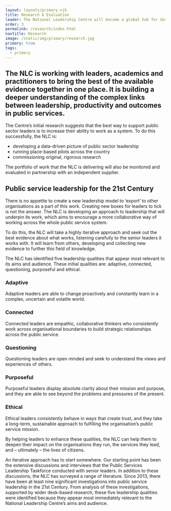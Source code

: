 ```yaml
---
layout: layouts/primary.njk
title: Research & Evaluation
leader: The National Leadership Centre will become a global hub for data-driven research on leadership in the public sector.
order: 3
permalink: /research/index.html
navtitle: Research
image: /static/img/primary/research.jpg
primary: true
tags:
  - primary
---
```


<div class="container container--sm dbl-vertical-padding">

## The NLC is working with leaders, academics and practitioners to bring the best of the available evidence together in one place. It is building a deeper understanding of the complex links between leadership, productivity and outcomes in public services.

<p class="no-margin">The Centre’s initial research suggests that the best way to support public sector leaders is to increase their ability to work as a system. To do this successfully, the NLC is:</p>

- developing a data-driven picture of public sector leadership
- running place-based pilots across the country
- commissioning original, rigorous research

The portfolio of work that the NLC is delivering will also be monitored and evaluated in partnership with an independent supplier.

## Public service leadership for the 21st Century

There is no appetite to create a new leadership model to ‘export’ to other organisations as a part of this work. Creating new boxes for leaders to tick is not the answer. The NLC is developing an approach to leadership that will underpin its work, which aims to encourage a more collaborative way of working across the whole public service system.

To do this, the NLC will take a highly iterative approach and seek out the best evidence about what works, listening carefully to the senior leaders it works with. It will learn from others, developing and collecting new evidence to further this field of knowledge.

The NLC has identified five leadership qualities that appear most relevant to its aims and audience. These initial qualities are: adaptive, connected, questioning, purposeful and ethical.

### Adaptive

Adaptive leaders are able to change proactively and constantly learn in a complex, uncertain and volatile world.

### Connected

Connected leaders are empathic, collaborative thinkers who consistently work across organisational boundaries to build strategic relationships across the public service.

### Questioning

Questioning leaders are open minded and seek to understand the views and experiences of others.

### Purposeful

Purposeful leaders display absolute clarity about their mission and purpose, and they are able to see beyond the problems and pressures of the present.

### Ethical

Ethical leaders consistently behave in ways that create trust, and they take a long-term, sustainable approach to fulfilling the organisation’s public service mission.

By helping leaders to enhance these qualities, the NLC can help them to deepen their impact on the organisations they run, the services they lead, and – ultimately – the lives of citizens.

An iterative approach has to start somewhere. Our starting point has been the extensive discussions and interviews that the Public Services Leadership Taskforce conducted with senior leaders. In addition to these discussions, the NLC has surveyed a range of literature. Since 2013, there have been at least nine significant investigations into public service leadership in the 21st Century. From analysis of these investigations, supported by wider desk-based research, these five leadership qualities were identified because they appear most immediately relevant to the National Leadership Centre’s aims and audience.

</div>
